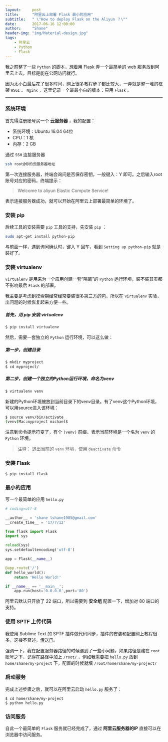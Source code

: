 ```yaml
---
layout:     post
title:      "阿里云上部署 Flask 最小的应用"
subtitle:   " \"How to deploy Flask on the Aliyun ？\""
date:       2017-06-16 12:00:00
author:     "Shane"
header-img: "img/Material-design.jpg"
tags:
    - 阿里云
    - Python
    - Flask
---
```



我之前整了一些 `Python` 的脚本，想着用 Flask 弄一个最简单的 web 服务放到阿里云上去，目标是能在公网访问就行。

因为太小白最后花了很多时间，网上很多教程步子都比较大，一弄就是整一堆的框架 `WSGI` 、 `Nginx`  ，这里记录一个最最小白的版本：只用 `Flask` 。

---

### 系统环境

首先得注册账号买一个 __云服务器__ ，我的配置：

- 系统环境：Ubuntu 16.04 64位
- CPU：1 核
- 内存：2 GB

通过 `SSH` 连接服务器

```zsh
ssh root@你的云服务器地址
```

第一次连接服务器，终端会询问是否保存密钥，一般键入：Y 即可。之后输入root账号对应的密码，终端提示：

>Welcome to aliyun Elastic Compute Service!

表示连接服务器成功，就可以开始在阿里云上部署最简单的环境了。 

### 安装 pip

后续工具的安装需要 `pip` 工具的支持，先安装 `pip` ：

```zsh
sudo apt-get install python-pip
```

与前面一样，遇到询问确认时，键入 Y 回车，看到 `Setting up python-pip` 就是装好了。

### 安装 virtualenv

`virtualenv`  是用来为一个应用创建一套“隔离”的 `Python` 运行环境，装不装其实都不影响最后 `Flask` 的部署。

我主要是考虑到摸索期经常经常要装很多第三方的包，所以在 `virtualenv` 实验，出问题的时候恢复起来方便一些。

##### 首先，用 pip 安装 virtualenv

```zsh
$ pip install virtualenv
```

然后，需要一套独立的 `Python` 运行环境，可以这么做：

##### 第一步，创建目录

```zsh
$ mkdir myproject
$ cd myproject/
```

##### 第二步，创建一个独立的Python运行环境，命名为venv

```zsh
$ virtualenv venv
```

新建的Python环境被放到当前目录下的venv目录。有了venv这个Python环境，可以用source进入该环境：

```zsh
$ source venv/bin/activate
(venv)Mac:myproject michael$
```

注意到命令提示符变了，有个 `(venv)` 前缀，表示当前环境是一个名为 `venv` 的 `Python` 环境。

>注释： 退出当前的 `venv` 环境，使用 `deactivate` 命令

### 安装 Flask

```
$ pip install flask
```

### 最小的应用

写一个最简单的应用 `hello.py`

```python
# coding=utf-8

__author__ = 'shane lshane1985@gmail.com'
__create_time__ = '17/7/12'

from flask import Flask
import sys

reload(sys)
sys.setdefaultencoding('utf-8')

app = Flask(__name__)

@app.route('/')
def hello_world():
    return 'Hello World!'

if __name__ == '__main__':
    app.run(host='0.0.0.0',port='80')
```

阿里云默认只开放了 22 端口，所以需要到 __安全组__ 配置一下，增加对 80 端口的支持。

### 使用 SPTF 上传代码

我使用 Sublime Text 的 SPTF 插件做代码同步，插件的安装和配置网上教程很多，这楼不赘述，[传送门](http://www.jianshu.com/p/8e557deee70a)。

强调一下，我在配置服务器路径的时候遇到了一些小问题，如果路径是建在 `root` 账号之下，记得在路径中加上 `/root/` ，例如我需要把 `hello.py` 放到 `home/shane/my-project` 下，配置的时候就填 `/root/home/shane/my-project/`

### 启动服务

完成上述步骤之后，就可以在阿里云启动 `hello.py` 服务了：

```
$ cd home/shane/my-project
$ python hello.py
```

### 访问服务

自此一个最简单的 `Flask` 服务就已经完成了，通过 __阿里云服务器的IP__ 直接可以在浏览器中访问服务。








